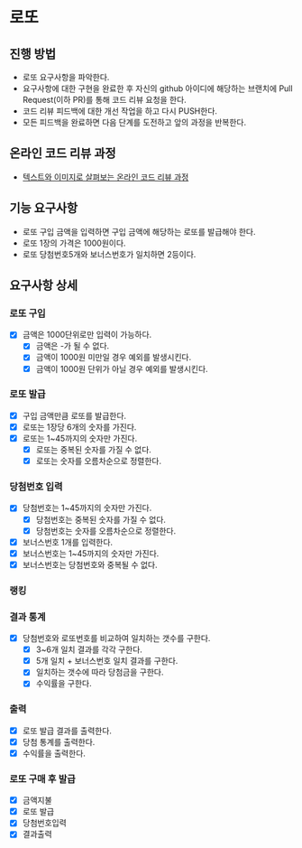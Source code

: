 # 로또
## 진행 방법
* 로또 요구사항을 파악한다.
* 요구사항에 대한 구현을 완료한 후 자신의 github 아이디에 해당하는 브랜치에 Pull Request(이하 PR)를 통해 코드 리뷰 요청을 한다.
* 코드 리뷰 피드백에 대한 개선 작업을 하고 다시 PUSH한다.
* 모든 피드백을 완료하면 다음 단계를 도전하고 앞의 과정을 반복한다.

## 온라인 코드 리뷰 과정
* [텍스트와 이미지로 살펴보는 온라인 코드 리뷰 과정](https://github.com/next-step/nextstep-docs/tree/master/codereview)

## 기능 요구사항
* 로또 구입 금액을 입력하면 구입 금액에 해당하는 로또를 발급해야 한다.
* 로또 1장의 가격은 1000원이다.
* 로또 당첨번호5개와 보너스번호가 일치하면 2등이다. 
## 요구사항 상세
### 로또 구입
* [X] 금액은 1000단위로만 입력이 가능하다.
  * [X] 금액은 -가 될 수 없다. 
  * [X] 금액이 1000원 미만일 경우 예외를 발생시킨다.
  * [X] 금액이 1000원 단위가 아닐 경우 예외를 발생시킨다.
### 로또 발급
* [x] 구입 금액만큼 로또를 발급한다.
* [X] 로또는 1장당 6개의 숫자를 가진다.
* [X] 로또는 1~45까지의 숫자만 가진다.
  * [X] 로또는 중복된 숫자를 가질 수 없다.
  * [X] 로또는 숫자를 오름차순으로 정렬한다.
### 당첨번호 입력
* [X] 당첨번호는 1~45까지의 숫자만 가진다.
  * [X] 당첨번호는 중복된 숫자를 가질 수 없다.
  * [X] 당첨번호는 숫자를 오름차순으로 정렬한다.
* [X] 보너스번호 1개를 입력한다.
 * [X] 보너스번호는 1~45까지의 숫자만 가진다.
 * [X] 보너스번호는 당첨번호와 중복될 수 없다.
### 랭킹 
### 결과 통계
* [X] 당첨번호와 로또번호를 비교하여 일치하는 갯수를 구한다.
  * [X] 3~6개 일치 결과를 각각 구한다.
  * [X] 5개 일치 + 보너스번호 일치 결과를 구한다.
  * [X] 일치하는 갯수에 따라 당첨금을 구한다.
  * [X] 수익률을 구한다.
### 출력
* [X] 로또 발급 결과를 출력한다.
* [X] 당첨 통계를 출력한다.
* [X] 수익률을 출력한다.
### 로또 구매 후 발급
* [X] 금액지불
* [X] 로또 발급
* [X] 당첨번호입력
* [X] 결과출력
